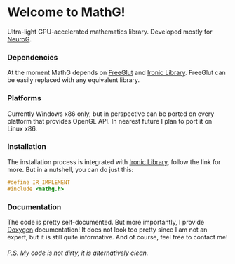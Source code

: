 # Welcome to MathG!
Ultra-light GPU-accelerated mathematics library. Developed mostly for [NeuroG](https://github.com/Meta-chan/NeuroG).

### Dependencies
At the moment MathG depends on [FreeGlut](http://freeglut.sourceforge.net) and [Ironic Library](https://github.com/Meta-chan/ironic_library). FreeGlut can be easily replaced with any equivalent library.

### Platforms
Currently Windows x86 only, but in perspective can be ported on every platform that provides OpenGL API. In nearest future I plan to port it on Linux x86.

### Installation
The installation process is integrated with [Ironic Library](https://github.com/Meta-chan/ironic_library), follow the link for more. But in a nutshell, you can do just this:
```c++
#define IR_IMPLEMENT
#include <mathg.h>
```

### Documentation
The code is pretty self-documented. But more importantly, I provide [Doxygen](https://www.doxygen.nl/manual/starting.html) documentation! It does not look too pretty since I am not an expert, but it is still quite informative. And of course, feel free to contact me!

###### P.S. My code is not dirty, it is alternatively clean.